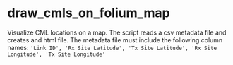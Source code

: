 # draw_cmls_on_folium_map
Visualize CML locations on a map.
The script reads a csv metadata file and creates and html file.
The metadata file must include the following column names:
`'Link ID', 'Rx Site Latitude', 'Tx Site Latitude', 'Rx Site Longitude', 'Tx Site Longitude'`


